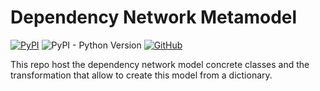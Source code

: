 # Dependency Network Metamodel

[![PyPI](https://img.shields.io/pypi/v/flamapy-dn)](https://pypi.org/project/flamapy-dn/) ![PyPI - Python Version](https://img.shields.io/pypi/pyversions/flamapy-dn) [![GitHub](https://img.shields.io/github/license/GermanMT/dependency_network_metamodel?logo=gnu)](https://github.com/GermanMT/dependency_network_metamodel/blob/main/LICENSE.md)

This repo host the dependency network model concrete classes and the transformation that allow to create this model from a dictionary.
